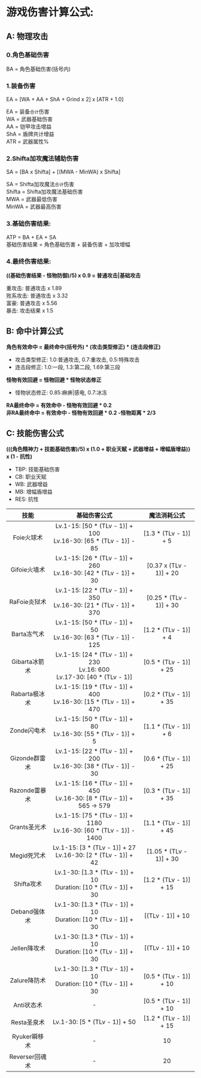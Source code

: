 # 游戏伤害计算公式:

## A: 物理攻击
### 0.角色基础伤害

BA = 角色基础伤害(括号内) 

### 1.装备伤害

EA = [WA + AA + ShA + Grind x 2] x [ATR + 1.0]

EA = 装备`合计`伤害  
WA = 武器基础伤害  
AA = 铠甲攻击增益  
ShA = 盾牌共计增益  
ATR = 武器属性%

### 2.Shifta加攻魔法辅助伤害

SA = [BA x Shifta] + [(MWA - MinWA) x Shifta]

SA = Shifta加攻魔法`合计`伤害   
Shifta = Shifta加攻魔法基础伤害  
MWA = 武器最低伤害  
MinWA = 武器最高伤害

### 3.基础伤害结果:
ATP = BA + EA + SA  
基础伤害结果 = 角色基础伤害 + 装备伤害 + 加攻增幅


### 4.最终伤害结果:

**((基础伤害结果 - 怪物防御)/5) x 0.9 = 普通攻击|基础攻击**

重攻击: 普通攻击 x 1.89  
败系攻击: 普通攻击 x 3.32  
富豪: 普通攻击 x 5.56  
暴击: 攻击结果 x 1.5

## B: 命中计算公式
**角色有效命中 = 最终命中(括号外) * (攻击类型修正) * (连击段修正)**

* 攻击类型修正: 1.0:普通攻击, 0.7:重攻击, 0.5:特殊攻击  
* 连击段修正: 1.0:一段, 1.3:第二段, 1.69:第三段

**怪物有效回避 = 怪物回避 * 怪物状态修正**

* 怪物状态修正: 0.85:麻痹|感电, 0.7:冰冻

**RA最终命中 = 有效命中 - 怪物有效回避 * 0.2**  
**非RA最终命中 = 有效命中 - 怪物有效回避 * 0.2 -怪物距离 * 2/3**

## C: 技能伤害公式

**(((角色精神力 + 技能基础伤害)/5) x (1.0 + 职业天赋 + 武器增益 + 增幅盾增益)} x (1 - 抗性)**  

* TBP: 技能基础伤害  
* CB: 职业天赋  
* WB: 武器增益  
* MB: 增幅盾增益  
* RES: 抗性

|技能|基础伤害公式|魔法消耗公式|
|:---:|:---:|:---:|
|Foie火球术|Lv.1-15: [50 * (TLv - 1)] + 100<br/>Lv.16-30: [65 * (TLv - 1)] - 85|[1.3 * (TLv - 1)] + 5|
|Gifoie火墙术|Lv.1-15: [26 * (TLv - 1)] + 260<br/>Lv.16-30: [42 * (TLv - 1)] + 30|[0.37 x (TLv - 1)] + 20|
|RaFoie炎狱术|Lv.1-15: [22 * (TLv - 1)] + 350<br/>Lv.16-30: [21 * (TLv - 1)] + 370|[0.25 * (TLv - 1)] + 30|
|Barta冻气术|Lv.1-15: [50 * (TLv - 1)] + 50<br/>Lv.16-30: [63 * (TLv - 1)] - 125|[1.2 * (TLv - 1)] + 4|
|Gibarta冰箭术|Lv.1-15: [24 * (TLv - 1)] + 230<br/>Lv.16: 600<br/>Lv.17-30: [40 * (TLv - 1)]|[0.5 * (TLv - 1)] + 25|
|Rabarta极冰术|Lv.1-15: [19 * (TLv - 1)] + 400<br/>Lv.16-30: [15 * (TLv - 1)] + 470|[0.2 * (TLv - 1)] + 35|
|Zonde闪电术|Lv.1-15: [50 * (TLv - 1)] + 80<br/>Lv.16-30: [55 * (TLv - 1)] + 5|[1.1 * (TLv - 1)] + 6|
|Gizonde群雷术|Lv.1-15: [22 * (TLv - 1)] + 200<br/>Lv.16-30: [38 * (TLv - 1)] - 30|[0.6 * (TLv - 1)] + 25|
|Razonde雷暴术|Lv.1-15: [16 * (TLv - 1)] + 450<br/>Lv.16-30: [8 * (TLv - 1)] + 565 -> 579|[0.3 * (TLv - 1)] + 35|
|Grants圣光术|Lv.1-15: [75 * (TLv - 1)] + 1180<br/>Lv.16-30: [60 * (TLv - 1)] - 1400|[1.1 * (TLv - 1)] + 45|
|Megid死咒术|Lv.1-15: [3 * (TLv - 1)] + 27<br/>Lv.16-30: [2 * (TLv - 1)] + 42|[1.05 * (TLv - 1)] + 30|
|Shifta攻术|Lv.1-30: [1.3 * (TLv - 1)] + 10<br/>Duration: [10 * (TLv - 1)] + 30|[1.2 * (TLv - 1)] + 15|
|Deband强体术|Lv.1-30: [1.3 * (TLv - 1)] + 10<br/>Duration: [10 * (TLv - 1)] + 30|[(TLv - 1)] + 10|
|Jellen降攻术|Lv.1-30: [1.3 * (TLv - 1)] + 10<br/>Duration: [10 * (TLv - 1)] + 30|[(TLv - 1)] + 10|
|Zalure降防术|Lv.1-30: [1.3 * (TLv - 1)] + 10<br/>Duration: [10 * (TLv - 1)] + 30|[0.5 * (TLv - 1)] + 10|
|Anti状态术|	-	|[0.5 * (TLv - 1)] + 10|
|Resta圣泉术|Lv.1-30: [5 * (TLv - 1)] + 50|[1.2 * (TLv - 1)] + 15|
|Ryuker瞬移术|	-|	10|
|Reverser回魂术|	-|	20|
